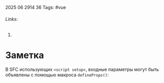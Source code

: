 2025 06 2914 36
Tags: #vue
###### Links: 
1) 
# Заметка
В SFC использующих `<script setup>`, входные параметры могут быть объявлены с помощью макроса `defineProps()`: